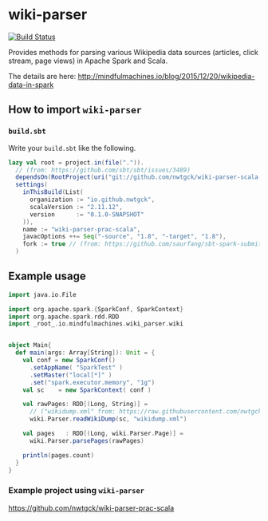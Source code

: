 # wiki-parser
[![Build Status](https://travis-ci.org/nwtgck/wiki-parser-scala.svg?branch=master)](https://travis-ci.org/nwtgck/wiki-parser-scala)

Provides methods for parsing various Wikipedia data sources (articles, click stream, page views) in Apache Spark and Scala.

The details are here: <http://mindfulmachines.io/blog/2015/12/20/wikipedia-data-in-spark>


## How to import `wiki-parser`

### `build.sbt`

Write your `build.sbt` like the following.

```scala
lazy val root = project.in(file(".")).
  // (from: https://github.com/sbt/sbt/issues/3489)
  dependsOn(RootProject(uri("git://github.com/nwtgck/wiki-parser-scala.git#9632f9c2bd8602cdfa1ea51882bd8b1573c2de66"))).
  settings(
    inThisBuild(List(
      organization := "io.github.nwtgck",
      scalaVersion := "2.11.12",
      version      := "0.1.0-SNAPSHOT"
    )),
    name := "wiki-parser-prac-scala",
    javacOptions ++= Seq("-source", "1.8", "-target", "1.8"),
    fork := true // (from: https://github.com/saurfang/sbt-spark-submit/issues/4)
  )
```

## Example usage



```scala
import java.io.File

import org.apache.spark.{SparkConf, SparkContext}
import org.apache.spark.rdd.RDD
import _root_.io.mindfulmachines.wiki_parser.wiki


object Main{
  def main(args: Array[String]): Unit = {
    val conf = new SparkConf()
      .setAppName( "SparkTest" )
      .setMaster("local[*]" )
      .set("spark.executor.memory", "1g")
    val sc    = new SparkContext( conf )

    val rawPages: RDD[(Long, String)] =
      // ("wikidump.xml" from: https://raw.githubusercontent.com/nwtgck/wiki-parser-scala/master/src/test/resources/wikidump.xml)
      wiki.Parser.readWikiDump(sc, "wikidump.xml")

    val pages   : RDD[(Long, wiki.Parser.Page)] =
      wiki.Parser.parsePages(rawPages)

    println(pages.count)
  }
}
```

### Example project using `wiki-parser`

https://github.com/nwtgck/wiki-parser-prac-scala